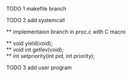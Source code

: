 TODO 1 makefile branch  

TODO 2 add systemcall  

** implementaion branch in proc.c with C macro

** void yield(void);  
** void int getlev(void);  
** int setpriority(int pid, int priority);  


TODO 3 add user program  


